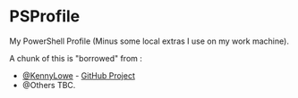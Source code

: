 # PSProfile
My PowerShell Profile (Minus some local extras I use on my work machine).

A chunk of this is "borrowed" from :
* [@KennyLowe](https://twitter.com/KennyLowe) - [GitHub Project](https://github.com/KennyLowe/PProfile)
* @Others TBC.

